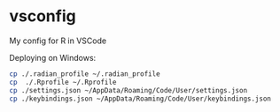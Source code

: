 # vsconfig
My config for R in VSCode

Deploying on Windows:

```bash
cp ./.radian_profile ~/.radian_profile
cp  ./.Rprofile ~/.Rprofile
cp ./settings.json ~/AppData/Roaming/Code/User/settings.json
cp ./keybindings.json ~/AppData/Roaming/Code/User/keybindings.json
```